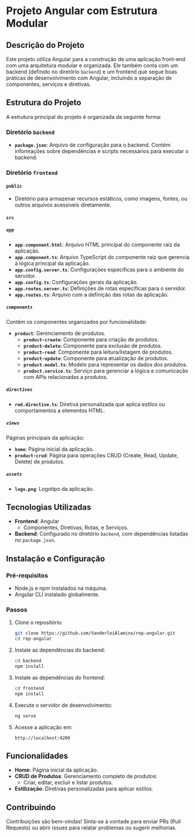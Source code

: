 # Projeto Angular com Estrutura Modular

## Descrição do Projeto

Este projeto utiliza Angular para a construção de uma aplicação front-end com uma arquitetura modular e organizada. Ele também conta com um backend (definido no diretório `backend`) e um frontend que segue boas práticas de desenvolvimento com Angular, incluindo a separação de componentes, serviços e diretivas.

## Estrutura do Projeto

A estrutura principal do projeto é organizada da seguinte forma:

### Diretório `backend`
- **`package.json`**: Arquivo de configuração para o backend. Contém informações sobre dependências e scripts necessários para executar o backend.

### Diretório `frontend`
#### **`public`**
- Diretório para armazenar recursos estáticos, como imagens, fontes, ou outros arquivos acessíveis diretamente.

#### **`src`**
##### **`app`**
- **`app.component.html`**: Arquivo HTML principal do componente raiz da aplicação.
- **`app.component.ts`**: Arquivo TypeScript do componente raiz que gerencia a lógica principal da aplicação.
- **`app.config.server.ts`**: Configurações específicas para o ambiente do servidor.
- **`app.config.ts`**: Configurações gerais da aplicação.
- **`app.routes.server.ts`**: Definições de rotas específicas para o servidor.
- **`app.routes.ts`**: Arquivo com a definição das rotas da aplicação.

##### **`components`**
Contém os componentes organizados por funcionalidade:
- **`product`**: Gerenciamento de produtos.
  - **`product-create`**: Componente para criação de produtos.
  - **`product-delete`**: Componente para exclusão de produtos.
  - **`product-read`**: Componente para leitura/listagem de produtos.
  - **`product-update`**: Componente para atualização de produtos.
  - **`product.model.ts`**: Modelo para representar os dados dos produtos.
  - **`product.service.ts`**: Serviço para gerenciar a lógica e comunicação com APIs relacionadas a produtos.

##### **`directives`**
- **`red.directive.ts`**: Diretiva personalizada que aplica estilos ou comportamentos a elementos HTML.

##### **`views`**
Páginas principais da aplicação:
- **`home`**: Página inicial da aplicação.
- **`product-crud`**: Página para operações CRUD (Create, Read, Update, Delete) de produtos.

##### **`assets`**
- **`logo.png`**: Logotipo da aplicação.

## Tecnologias Utilizadas

- **Frontend**: Angular
  - Componentes, Diretivas, Rotas, e Serviços.
- **Backend**: Configurado no diretório `backend`, com dependências listadas no `package.json`.

## Instalação e Configuração

### Pré-requisitos
- Node.js e npm instalados na máquina.
- Angular CLI instalado globalmente.

### Passos
1. Clone o repositório:
   ```bash
   git clone https://github.com/VanderleiAlamino/rep-angular.git
   cd rep-angular
   ```

2. Instale as dependências do backend:
   ```bash
   cd backend
   npm install
   ```

3. Instale as dependências do frontend:
   ```bash
   cd frontend
   npm install
   ```

4. Execute o servidor de desenvolvimento:
   ```bash
   ng serve
   ```

5. Acesse a aplicação em:
   ```
   http://localhost:4200
   ```

## Funcionalidades

- **Home**: Página inicial da aplicação.
- **CRUD de Produtos**: Gerenciamento completo de produtos:
  - Criar, editar, excluir e listar produtos.
- **Estilização**: Diretivas personalizadas para aplicar estilos.

## Contribuindo

Contribuições são bem-vindas! Sinta-se à vontade para enviar PRs (Pull Requests) ou abrir issues para relatar problemas ou sugerir melhorias.
